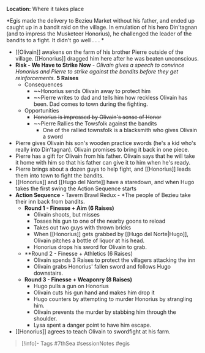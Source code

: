 **Location:** Where it takes place

*Egis made the delivery to Bezieu Market without his father, and ended up caught up in a bandit raid on the village.  In emulation of his hero Din'tagnan (and to impress the Musketeer Honorius), he challenged the leader of the bandits to a fight.  It didn't go well . . . *

- [[Olivain]] awakens on the farm of his brother Pierre outside of the village.  [[Honorius]] dragged him here after he was beaten unconscious.
- **Risk - We Have to Strike Now** - *Olivain gives a speech to convince Honorius and Pierre to strike against the bandits before they get reinforcements.*  **5 Raises**
	- Consequences
		- ~~Honorius sends Olivain away to protect him
		- ~~Pierre writes to dad and tells him how reckless Olivain has been.  Dad comes to town during the fighting.
	- Opportunities
		- ~~Honorius is impressed by Olivain's sense of Honor~~
		- ~~Pierre Rallies the Towsfolk against the bandits
			- One of the rallied townsfolk is a blacksmith who gives Olivain a sword
- Pierre gives Olivain his son's wooden practice swords (he's a kid who's really into Din'tagnan).  Olivain promises to bring it back in one piece.
- Pierre has a gift for Olivain from his father.  Olivain says that he will take it home with him so that his father can give it to him when he's ready.
- Pierre brings about a dozen guys to help fight, and [[Honorius]] leads them into town to fight the bandits.
- [[Honorius]] and [[Hugo del Norte]] have a staredown, and when Hugo takes the first swing the Action Sequence starts
- **Action Sequence** - Tavern Brawl Redux - *The people of Bezieu take their inn back from bandits.
	- **Round 1 - Finesse + Aim (6 Raises)**
		- Olivain shoots, but misses
		- Tosses his gun to one of the nearby goons to reload
		- Takes out two guys with thrown bricks
		- When [[Honorius]] gets grabbed by [[Hugo del Norte|Hugo]], Olivain pitches a bottle of liquor at his head.
		- Honorius drops his sword for Olivain to grab.
	- **Round 2 - Finesse + Athletics (6 Raises)
		- Olivain spends 3 Raises to protect the villagers attacking the inn
		- Olivain grabs Honorius' fallen sword and follows Hugo downstairs.
	- **Round 3 - Finesse + Weaponry (8 Raises)**
		- Hugo pulls a gun on Honorius
		- Olivain cuts his gun hand and makes him drop it
		- Hugo counters by attempting to murder Honorius by strangling him.
		- Olivain prevents the murder by stabbing him through the shoulder.
		- Lysa spent a danger point to have him escape.
- [[Honorius]] agrees to teach Olivain to swordfight at his farm.
> [!info]- Tags
> #7thSea #sessionNotes #egis 

